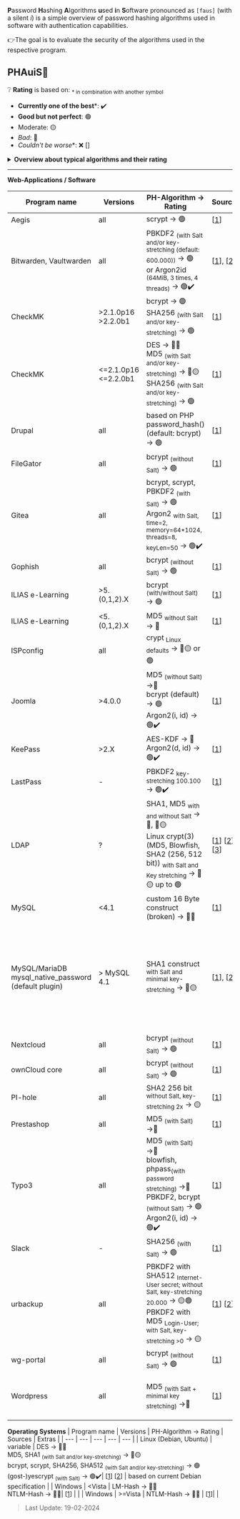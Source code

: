 **P**assword **H**ashing **A**lgorithms **u**sed **i**n **S**oftware pronounced as `[faus]` (with a silent *i*) is a simple overview of password hashing algorithms used in software with authentication capabilities. 

👉The goal is to evaluate the security of the algorithms used in the respective program.


## PHAuiS🔑

:grey_question: **Rating** is based on:
<sub>\* in combination with another symbol</sub>

* **Currently one of the best***: :heavy_check_mark:
* **Good but not perfect**: :green_circle:
* Moderate: :yellow_circle:
* *Bad*: :red_circle:
* *Couldn't be worse**: :x:
[[]()] 

<details>
<summary>
<b>Overview about typical algorithms and their rating</b>
</summary>

| PH-Algorithm | Rating | Explanation |
| --- | --- | --- |
| **Argon2(i/d/id)** <sub>(with/without Salt)</sub> | :green_circle::heavy_check_mark: | State-of-the-Art (Winner of Password Hashing Competition) [[1](https://www.password-hashing.net/)] [[2](https://github.com/P-H-C/phc-winner-argon2/blob/master/argon2-specs.pdf)] [[Git](https://github.com/p-h-c/phc-winner-argon2)] |
| Yescrypt <sub>(with/without Salt)</sub> | :green_circle::heavy_check_mark: | Password Hashing Competition finalist with special recognitions [[1](https://www.password-hashing.net/)] [[2](https://www.openwall.com/yescrypt/)]  |
| Catena <sub>(with/without Salt)</sub> | :green_circle::heavy_check_mark: | kind of scrypt, Password Hashing Competition finalist with special recognitions [[1](https://www.password-hashing.net/)] [[2](https://eprint.iacr.org/eprint-bin/getfile.pl?entry=2013/525&version=20130830:084400&file=525.pdf)]  |
| Lyra2 <sub>(with/without Salt)</sub> | :green_circle::heavy_check_mark: | Password Hashing Competition finalist with special recognitions [[1](https://www.password-hashing.net/)] [[2](https://ieeexplore.ieee.org/document/7377075)]  |
| Makwa <sub>(with/without Salt)</sub> | :green_circle::heavy_check_mark: | Password Hashing Competition finalist with special recognitions [[1](https://www.password-hashing.net/)] [[2](https://www.bolet.org/makwa/)]  |
| Pufferfish <sub>(with/without Salt)</sub> | :green_circle: | kind of blowfish, Password Hashing Competition finalist [[1](https://www.password-hashing.net/submissions.html)] [[2](https://github.com/epixoip/pufferfish)] |
| bcrypt <sub>(with/without Salt)</sub> | :green_circle: | kind of blowfish, crypt ($2a), [[1](https://www.usenix.org/legacy/events/usenix99/provos/provos.pdf)] [[2](https://cheatsheetseries.owasp.org/cheatsheets/Password_Storage_Cheat_Sheet.html)] |
| scrypt <sub>(with/without Salt)</sub> | :green_circle: | [[1](https://www.tarsnap.com/scrypt/scrypt.pdf)] [[2](https://datatracker.ietf.org/doc/html/rfc7914)] |
| PBKDF2 <sub>(with Salt and/or high key-stretching)</sub> | :green_circle: | [[1](https://web.archive.org/web/20170411220929/https://www.emc.com/collateral/white-papers/h11302-pkcs5v2-1-password-based-cryptography-standard-wp.pdf)] [[2](https://datatracker.ietf.org/doc/html/rfc2898)] [[3](https://mathiasbynens.be/notes/pbkdf2-hmac)]|
| SHA2/3 <sub>(with Salt and/or key-stretching)</sub> | :green_circle: | crypt (\$5, $6), [[1](https://man7.org/linux/man-pages/man3/crypt.3.html)] |
| Blake2b <sub>(with Salt and/or key-stretching)</sub> | :green_circle: | [[1](https://www.blake2.net/)] |
| PBKDF2 <sub>(without Salt and with high key-stretching)</sub> | :yellow_circle::green_circle: | |
| SHA2/3 512 bit <sub>(without Salt)</sub> | :yellow_circle::green_circle: |  |
| Blake2b 512 bit <sub>(without Salt)</sub> | :yellow_circle::green_circle: |  |
| SHA2/3 256 bit <sub>(without Salt)</sub> | :yellow_circle: | |
| RIPEMD-160 <sub>(with Salt and/or key-stretching)</sub> | :red_circle::yellow_circle: | [[1](https://link.springer.com/chapter/10.1007/978-3-031-30634-1_7)] [[2](https://homes.esat.kuleuven.be/~bosselae/ripemd160/pdf/AB-9601/AB-9601.pdf)] |
| SHA1 <sub>(with Salt and/or key-stretching)</sub> | :red_circle::yellow_circle: | collission + length extension attacks [[1](https://www.schneier.com/blog/archives/2005/02/sha1_broken.html)] [[2](http://people.csail.mit.edu/yiqun/SHA1AttackProceedingVersion.pdf)] [[3](https://eprint.iacr.org/2019/459.pdf)] |
| MD5 <sub>(with Salt and/or key-stretching)</sub> | :red_circle::yellow_circle: | crypt ($1), collission + length extension attacks [[1](https://eprint.iacr.org/2013/170.pdf)] [[2](https://www.zdnet.com/article/a-quarter-of-major-cmss-use-outdated-md5-as-the-default-password-hashing-scheme/)] |
| RIPEMD-160 <sub>(without Salt)</sub> | :red_circle: |  |
| SHA1 <sub>(without Salt)</sub> | :red_circle: |  |
| MD5 <sub>(without Salt)</sub> | :red_circle: |  |
| GOST <sub>(without Salt)</sub> | :red_circle: | collission + preimage attacks [[1](https://link.springer.com/chapter/10.1007/978-3-540-85174-5_10)] |
| MD4 <sub>(without/with Salt and/or key-stretching)</sub> | :red_circle::x: | Rainbow Tables available, Collission Attacks [[1](https://www.iacr.org/archive/fse2007/45930331/45930331.pdf)] |
| NTLM-Hash | :red_circle::x: | Based on MD4 without key-stretching, Salt, ..., [[1](https://learn.microsoft.com/en-us/windows-server/security/kerberos/passwords-technical-overview)] |
| DES | :red_circle::x: | obsolete Encryption-Algorithm, [[1](https://web.archive.org/web/20140226205104/http://origin-www.computer.org/csdl/mags/co/1977/06/01646525.pdf)] |
| LM-Hash | :red_circle::x: | Rainbow Tables available, Collission Attacks, [[1](https://learn.microsoft.com/en-us/windows-server/security/kerberos/passwords-technical-overview)] [[2](https://learn.microsoft.com/en-us/troubleshoot/windows-server/windows-security/prevent-windows-store-lm-hash-password)] |
| CRC32 | :red_circle::x: | just a error-detecting code |
| General: Any Encryption Algorithm | :red_circle: | Encryption Key is somewhere on the system?!? |
</details>

---

**Web-Applications / Software**

| Program name | Versions | PH-Algorithm &rarr; Rating | Sources | Extras |
| --- | --- | --- | --- | --- |
| Aegis | all | scrypt  &rarr; :green_circle: | [[1](https://github.com/beemdevelopment/Aegis)] | |
| Bitwarden, Vaultwarden | all | PBKDF2 <sub>(with Salt and/or key-stretching (default: 600.000))</sub> &rarr; :green_circle: <br> or Argon2id <sub>(64MiB, 3 times, 4 threads)</sub> &rarr; :green_circle::heavy_check_mark: | [[1](https://bitwarden.com/de-DE/help/kdf-algorithms/)], [[2](https://github.com/dani-garcia/vaultwarden/blob/main/src/db/models/user.rs#L66)] | Salt is username/e-mail |
| CheckMK | >2.1.0p16 >2.2.0b1  | bcrypt <sub></sub> &rarr; :green_circle: <br> SHA256 <sub>(with Salt and/or key-stretching)</sub> &rarr; :green_circle: | [[1](https://checkmk.com/werk/14391)] | |
| CheckMK | <=2.1.0p16 <=2.2.0b1  | DES &rarr; :red_circle::x: <br> MD5 <sub>(with Salt and/or key-stretching)</sub> &rarr; :red_circle::yellow_circle: <br> SHA256 <sub>(with Salt and/or key-stretching)</sub> &rarr; :green_circle: | [[1](https://checkmk.com/werk/14391)] | |
| Drupal | all | based on PHP password_hash() (default: bcrypt) &rarr; :green_circle: | [[1](hhttps://www.drupal.org/node/3322420)] | |
| FileGator | all | bcrypt <sub>(without Salt)</sub> &rarr; :green_circle: | [[1](https://github.com/filegator/filegator/blob/master/backend/Utils/PasswordHash.php)] | |
| Gitea | all | bcrypt, scrypt, PBKDF2 <sub>(with Salt)</sub> &rarr; :green_circle: <br> Argon2 <sub>with Salt, time=2, memory=64*1024, threads=8, keyLen=50</sub> &rarr; :green_circle::heavy_check_mark: | [[1](https://github.com/go-gitea/gitea/tree/main/modules/auth/password/hash)] | |
| Gophish | all | bcrypt <sub>(without Salt)</sub> &rarr; :green_circle: | [[1](https://github.com/gophish/gophish/blob/master/auth/auth.go#L48)] | |
| ILIAS e-Learning | >5.(0,1,2).X  | bcrypt <sub>(with/without Salt)</sub> &rarr; :green_circle: | [[1](https://docu.ilias.de/goto_docu_wiki_wpage_4198_1357.html)] | |
| ILIAS e-Learning | <5.(0,1,2).X  | MD5 <sub>without Salt</sub> &rarr; :red_circle: | [[1](https://docu.ilias.de/goto_docu_wiki_wpage_4198_1357.html)] | |
| ISPconfig | all | crypt <sub>Linux defaults</sub> &rarr; :red_circle::yellow_circle: or :green_circle:|  |  |
| Joomla  | >4.0.0 |  MD5 <sub>(without Salt)</sub> &rarr;:red_circle: <br> bcrypt (default) &rarr; :green_circle: <br> Argon2(i, id) &rarr; :green_circle::heavy_check_mark: | [[1](https://github.com/joomla/joomla-cms/blob/4.4-dev/libraries/src/User/UserHelper.php)] | |
| KeePass | >2.X | AES-KDF &rarr; :red_circle: <br> Argon2(d, id) &rarr; :green_circle::heavy_check_mark: | [[1](https://keepass.info/help/base/security.html)] |  |
| LastPass | - | PBKDF2 <sub>key-stretching 100.100</sub> &rarr; :green_circle::heavy_check_mark: | [[1](https://blog.lastpass.com/2022/12/notice-of-recent-security-incident/)] | |
| LDAP | ? | SHA1, MD5 <sub>with and without Salt</sub> &rarr; :red_circle:, :red_circle::yellow_circle: <br> Linux crypt(3) (MD5, Blowfish, SHA2 (256, 512 bit)) <sub>with Salt and Key stretching</sub> &rarr; :red_circle::yellow_circle: up to :green_circle: | [[1](https://www.openldap.org/doc/admin24/security.html)] [[2](https://man7.org/linux/man-pages/man3/crypt.3.html)] [[3](https://www.rfc-editor.org/rfc/rfc4519.txt)] | official RFC specifies no encryption/hash |
| MySQL | <4.1  | custom 16 Byte construct (broken) &rarr; :red_circle::x: | [[1](https://dev.mysql.com/blog-archive/protecting-mysql-passwords-with-the-sha256_password-plugin/)] | |
| MySQL/MariaDB mysql_native_password (default plugin) | > MySQL 4.1  | SHA1 construct <sub>with Salt and minimal key-stretching</sub> &rarr; :red_circle::yellow_circle: | [[1](https://mariadb.com/kb/en/authentication-plugin-mysql_native_password/)], [[2](https://dev.mysql.com/doc/refman/5.7/en/password-hashing.html)] | low key-stretching value, better algorithms available (ed25519 based, sha256 construct) [[3](https://mariadb.com/kb/en/authentication-plugin-ed25519/)] but not default, [[4](https://dev.mysql.com/blog-archive/protecting-mysql-passwords-with-the-sha256_password-plugin/)], this algorithm can be exploited [[5](https://github.com/cyrus-and/mysql-unsha1)] |
| Nextcloud | all | bcrypt <sub>(without Salt)</sub> &rarr; :green_circle: | [[1](https://docs.nextcloud.com/server/latest/admin_manual/installation/harden_server.html#limit-on-password-length)] | |
| ownCloud core | all | bcrypt <sub>(without Salt)</sub> &rarr; :green_circle: | [[1](https://doc.owncloud.com/server/next/admin_manual/configuration/server/harden_server.html#limit-on-password-length)] | |
| PI-hole | all | SHA2 256 bit <sub>without Salt, key-stretching 2x</sub> &rarr; :yellow_circle: | [[1](https://github.com/pi-hole/web/blob/master/scripts/pi-hole/php/password.php#L42)] | |
| Prestashop  | all |  MD5 <sub>(with Salt)</sub> &rarr;:red_circle: | [[1](https://github.com/PrestaShop/PrestaShop/blob/develop/src/Core/Security/Hashing.php)] | |
| Typo3 | all | MD5 <sub>(with Salt)</sub> &rarr;:red_circle: <br> blowfish, phpass<sub>(with password stretching)</sub> &rarr;:red_circle: <br> PBKDF2, bcrypt <sub>(without Salt)</sub> &rarr; :green_circle: <br> Argon2(i, id) &rarr; :green_circle::heavy_check_mark: | [[1](https://github.com/h44z/wg-portal/blob/master/internal/domain/user.go#L127)] | |
| Slack | - | SHA256 <sub>(with Salt)</sub> &rarr; :green_circle: | [[1](https://news.sophos.com/en-us/2022/08/08/slack-admits-to-leaking-hashed-passwords-for-three-months/)] | |
| urbackup | all | PBKDF2 with SHA512 <sub>Internet-User secret; without Salt, key-stretching 20.000</sub> &rarr; :yellow_circle::green_circle: <br> PBKDF2 with MD5 <sub>Login-User; with Salt, key-stretching >0</sub> &rarr; :yellow_circle:| [[1](https://www.urbackup.org/administration_manual.html#x1-250004.5)] [[2](https://github.com/uroni/urbackup_backend/blob/dev/urbackupserver/serverinterface/helper.cpp#L319)] | low key-stretching value|
| wg-portal | all | bcrypt <sub>(without Salt)</sub> &rarr; :green_circle: | [[1](https://github.com/h44z/wg-portal/blob/master/internal/domain/user.go#L127)] | |
| Wordpress  | all |  MD5 <sub>(with Salt + minimal key stretching)</sub> &rarr;:red_circle: | [[1](https://developer.wordpress.org/reference/functions/wp_hash_password/)] | better algorithms just like Argon2id available with Plugins |

**Operating Systems**
| Program name | Versions | PH-Algorithm &rarr; Rating | Sources | Extras |
| --- | --- | --- | --- | --- |
| Linux (Debian, Ubuntu) | variable |  DES &rarr; :red_circle::x:<br> MD5, SHA1 <sub>(with Salt and/or key-stretching)</sub> &rarr; :red_circle::yellow_circle: <br> bcrypt, scrypt, SHA256, SHA512 <sub>(with Salt and/or key-stretching)</sub> &rarr; :green_circle: <br> (gost-)yescrypt <sub>(with Salt)</sub> &rarr; :green_circle::heavy_check_mark:| [[1](https://man7.org/linux/man-pages/man3/crypt.3.html)] [[2](https://manpages.debian.org/testing/libcrypt-dev/crypt.5.en.html)] | based on current Debian specification |
| Windows | <Vista |  LM-Hash &rarr; :red_circle::x: <br> NTLM-Hash &rarr; :red_circle::x:| [[1](https://learn.microsoft.com/de-de/troubleshoot/windows-server/windows-security/prevent-windows-store-lm-hash-password)] | |
| Windows | >=Vista |  NTLM-Hash &rarr; :red_circle::x: | [[1](https://learn.microsoft.com/de-de/troubleshoot/windows-server/windows-security/prevent-windows-store-lm-hash-password)]| |


> Last Update: 19-02-2024
